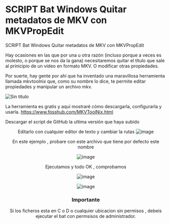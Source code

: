 # SCRIPT Bat Windows Quitar metadatos de MKV con MKVPropEdit
 SCRIPT Bat Windows Quitar metadatos de MKV con MKVPropEdit

Hay ocasiones en las que por una u otra razón (incluso porque a veces es molesto, o porque se nos da la gana) necesitaremos quitar el título que sale al prinicipio de un vídeo en formato MKV. O modificar otras propiedades.

Por suerte, hay gente por ahí que ha inventado una maravillosa herramienta llamada mkvtoolnix que, como su nombre lo dice, te permite editar propiedades y manipular un archivo mkv.


![Sin título](https://user-images.githubusercontent.com/17550010/157273869-e6f889f2-3f82-4f77-b458-3f3063c0ae39.png)


La herramienta es gratis y aquí mostraré cómo descargarla, configurarla y usarla.
https://www.fosshub.com/MKVToolNix.html


Descargar el script de GitHub la ultima versión que haya subido

<center>
 
Editarlo con cualquier editor de texto y cambiar la rutas
![image](https://user-images.githubusercontent.com/17550010/157274763-70f159ca-14ce-401b-acd2-93c66623c7c5.png)




En este ejemplo , probare con este archivo que tiene por defecto este nombre

![image](https://user-images.githubusercontent.com/17550010/157274974-e1fd50b9-4344-45a5-893d-ef7b3b6574a6.png)

 
 

Ejecutamos y todo OK , comprobamos
 
 
 
![image](https://user-images.githubusercontent.com/17550010/157275075-2059b164-19a5-4cf4-845a-85070d539cec.png)


 
 

![image](https://user-images.githubusercontent.com/17550010/157276194-f5ea7a2a-13eb-4bba-9d5b-8b1ea55c3936.png)


<H3> Importante</H3> Si los ficheros esta en C o D o cualquier ubicacion sin permisos , debeis ejecutar el bat con permsisos de administrador.





